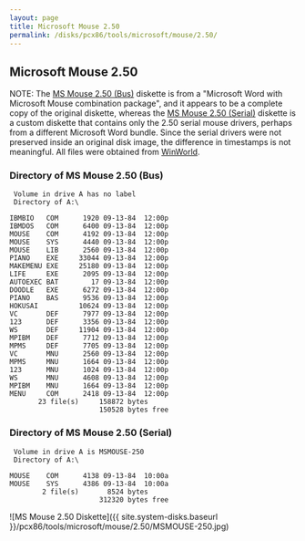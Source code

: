 ```yaml
---
layout: page
title: Microsoft Mouse 2.50
permalink: /disks/pcx86/tools/microsoft/mouse/2.50/
---
```


Microsoft Mouse 2.50
--------------------

NOTE: The [MS Mouse 2.50 (Bus)](#directory-of-ms-mouse-250-bus) diskette is from a
"Microsoft Word with Microsoft Mouse combination package", and it appears to be a complete copy of the original diskette,
whereas the [MS Mouse 2.50 (Serial)](#directory-of-ms-mouse-250-serial) diskette is a custom diskette that contains only the
2.50 serial mouse drivers, perhaps from a different Microsoft Word bundle.  Since the serial drivers were not preserved inside
an original disk image, the difference in timestamps is not meaningful. All files were obtained from
[WinWorld](https://winworldpc.com/product/microsoft-mouse/2x).

### Directory of MS Mouse 2.50 (Bus)

	 Volume in drive A has no label
	 Directory of A:\

	IBMBIO   COM      1920 09-13-84  12:00p
	IBMDOS   COM      6400 09-13-84  12:00p
	MOUSE    COM      4192 09-13-84  12:00p
	MOUSE    SYS      4440 09-13-84  12:00p
	MOUSE    LIB      2560 09-13-84  12:00p
	PIANO    EXE     33044 09-13-84  12:00p
	MAKEMENU EXE     25180 09-13-84  12:00p
	LIFE     EXE      2095 09-13-84  12:00p
	AUTOEXEC BAT        17 09-13-84  12:00p
	DOODLE   EXE      6272 09-13-84  12:00p
	PIANO    BAS      9536 09-13-84  12:00p
	HOKUSAI          10624 09-13-84  12:00p
	VC       DEF      7977 09-13-84  12:00p
	123      DEF      3356 09-13-84  12:00p
	WS       DEF     11904 09-13-84  12:00p
	MPIBM    DEF      7712 09-13-84  12:00p
	MPMS     DEF      7705 09-13-84  12:00p
	VC       MNU      2560 09-13-84  12:00p
	MPMS     MNU      1664 09-13-84  12:00p
	123      MNU      1024 09-13-84  12:00p
	WS       MNU      4608 09-13-84  12:00p
	MPIBM    MNU      1664 09-13-84  12:00p
	MENU     COM      2418 09-13-84  12:00p
	       23 file(s)     158872 bytes
	                      150528 bytes free

### Directory of MS Mouse 2.50 (Serial)

	 Volume in drive A is MSMOUSE-250
	 Directory of A:\

	MOUSE    COM      4138 09-13-84  10:00a
	MOUSE    SYS      4386 09-13-84  10:00a
	        2 file(s)       8524 bytes
	                      312320 bytes free

![MS Mouse 2.50 Diskette]({{ site.system-disks.baseurl }}/pcx86/tools/microsoft/mouse/2.50/MSMOUSE-250.jpg)
